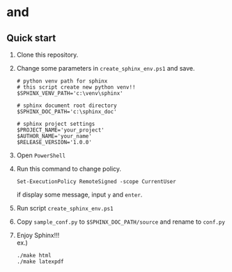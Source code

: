 # and

## Quick start

1. Clone this repository.
1. Change some parameters in `create_sphinx_env.ps1` and save.

    ```powershell:
    # python venv path for sphinx
    # this script create new python venv!!
    $SPHINX_VENV_PATH='c:\venv\sphinx'

    # sphinx document root directory
    $SPHINX_DOC_PATH='c:\sphinx_doc'

    # sphinx project settings
    $PROJECT_NAME='your_project'
    $AUTHOR_NAME='your_name'
    $RELEASE_VERSION='1.0.0'
    ```

1. Open `PowerShell`
1. Run this command to change policy.  

    ```powershell:
    Set-ExecutionPolicy RemoteSigned -scope CurrentUser
    ```

    if display some message, input `y` and `enter`.

1. Run script `create_sphinx_env.ps1`

1. Copy `sample_conf.py` to `$SPHINX_DOC_PATH/source` and rename to `conf.py`

1. Enjoy Sphinx!!!  
    ex.)  

    ```powershell:
    ./make html
    ./make latexpdf
    ```
